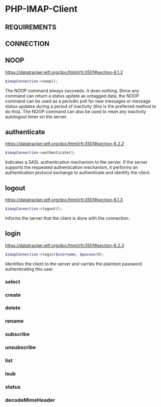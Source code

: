 # PHP-IMAP-Client
## REQUIREMENTS
## CONNECTION
## NOOP
https://datatracker.ietf.org/doc/html/rfc3501#section-6.1.2
```php
$imapConnection->noop();
```
The NOOP command always succeeds.  It does nothing. Since any command can return a status update as untagged data, the NOOP command can be used as a periodic poll for new messages or message status updates during a period of inactivity (this is the preferred method to do this). The NOOP command can also be used to reset any inactivity autologout timer on the server.
## authenticate
https://datatracker.ietf.org/doc/html/rfc3501#section-6.2.2
```php
$imapConnection->authenticate();
```
Indicates a SASL authentication mechanism to the server. If the server supports the requested authentication mechanism, it performs an authentication protocol exchange to authenticate and identify the client.
## logout
https://datatracker.ietf.org/doc/html/rfc3501#section-6.1.3
```php
$imapConnection->logout();
```
Informs the server that the client is done with the connection.
## login
https://datatracker.ietf.org/doc/html/rfc3501#section-6.2.3
```php
$imapConnection->login($username, $password);
```
Identifies the client to the server and carries the plaintext password authenticating this user.
### select
### create
### delete
### rename
### subscribe
### unsubscribe
### list
### lsub
### status
### decodeMimeHeader
